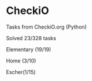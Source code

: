 # CheckiO

Tasks from CheckiO.org (Python)

Solved 23/328 tasks

Elementary (19/19)

Home (3/10)

Escher(1/15)
